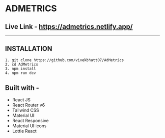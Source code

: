 # ADMETRICS

## Live Link - https://admetrics.netlify.app/
---

## INSTALLATION

```
1. git clone https://github.com/vivekbhatt07/AdMetrics
2. cd AdMetrics
3. npm install
4. npm run dev
```

## Built with -

- React JS
- React Router v6
- Tailwind CSS
- Material UI
- React Responsive
- Material UI icons
- Lottie React
